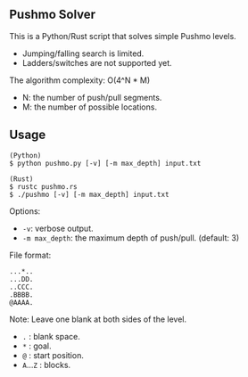 Pushmo Solver
-------------

This is a Python/Rust script that solves simple Pushmo levels.

 * Jumping/falling search is limited.
 * Ladders/switches are not supported yet.

The algorithm complexity: O(4^N * M)

 * N: the number of push/pull segments.
 * M: the number of possible locations.

Usage
-----

    (Python)
    $ python pushmo.py [-v] [-m max_depth] input.txt
    
    (Rust)
    $ rustc pushmo.rs
    $ ./pushmo [-v] [-m max_depth] input.txt

Options:

 * `-v`: verbose output.
 * `-m max_depth`: the maximum depth of push/pull. (default: 3)

File format:

    ...*..
    ...DD.
    ..CCC.
    .BBBB.
    @AAAA.

Note: Leave one blank at both sides of the level.

 * `.` : blank space.
 * `*` : goal.
 * `@` : start position.
 * `A`...`Z` : blocks.
